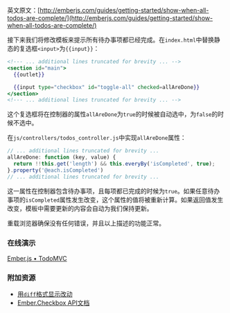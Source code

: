英文原文：[http://emberjs.com/guides/getting-started/show-when-all-todos-are-complete/](http://emberjs.com/guides/getting-started/show-when-all-todos-are-complete/)

接下来我们将修改模板来提示所有待办事项都已经完成。在`index.html`中替换静态的复选框`<input>`为`{{input}}`：

```handlebars
<!--- ... additional lines truncated for brevity ... -->
<section id="main">
  {{outlet}}

  {{input type="checkbox" id="toggle-all" checked=allAreDone}}
</section>
<!--- ... additional lines truncated for brevity ... -->
```

这个复选框将在控制器的属性`allAreDone`为`true`的时候被自动选中，为`false`的时候不选中。

在`js/controllers/todos_controller.js`中实现`allAreDone`属性：

```javascript
// ... additional lines truncated for brevity ...
allAreDone: function (key, value) {
  return !!this.get('length') && this.everyBy('isCompleted', true);
}.property('@each.isCompleted')
// ... additional lines truncated for brevity ...
```

这一属性在控制器包含待办事项，且每项都已完成的时候为`true`。如果任意待办事项的`isCompleted`属性发生改变，这个属性的值将被重新计算。如果返回值发生改变，模板中需要更新的内容会自动为我们保持更新。

重载浏览器确保没有任何错误，并且以上描述的功能正常。

### 在线演示

<a class="jsbin-embed" href="http://jsbin.com/IcItARE/1/embed?live">Ember.js • TodoMVC</a><script src="http://static.jsbin.com/js/embed.js"></script>
    
### 附加资源

  * [用`diff`格式显示改动](https://github.com/emberjs/quickstart-code-sample/commit/9bf8a430bc4afb06f31be55f63f1d9806e6ab01c)
  * [Ember.Checkbox API文档](/api/classes/Ember.Checkbox.html)
